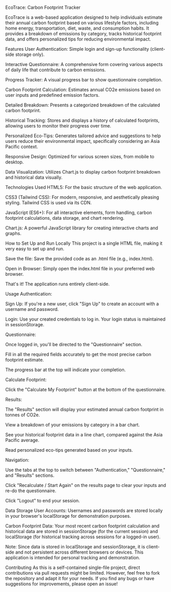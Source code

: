 EcoTrace: Carbon Footprint Tracker

EcoTrace is a web-based application designed to help individuals estimate their annual carbon footprint based on various lifestyle factors, including home energy, transportation, diet, waste, and consumption habits. It provides a breakdown of emissions by category, tracks historical footprint data, and offers personalized tips for reducing environmental impact.

Features
User Authentication: Simple login and sign-up functionality (client-side storage only).

Interactive Questionnaire: A comprehensive form covering various aspects of daily life that contribute to carbon emissions.

Progress Tracker: A visual progress bar to show questionnaire completion.

Carbon Footprint Calculation: Estimates annual CO2e emissions based on user inputs and predefined emission factors.

Detailed Breakdown: Presents a categorized breakdown of the calculated carbon footprint.

Historical Tracking: Stores and displays a history of calculated footprints, allowing users to monitor their progress over time.

Personalized Eco-Tips: Generates tailored advice and suggestions to help users reduce their environmental impact, specifically considering an Asia Pacific context.

Responsive Design: Optimized for various screen sizes, from mobile to desktop.

Data Visualization: Utilizes Chart.js to display carbon footprint breakdown and historical data visually.

Technologies Used
HTML5: For the basic structure of the web application.

CSS3 (Tailwind CSS): For modern, responsive, and aesthetically pleasing styling. Tailwind CSS is used via its CDN.

JavaScript (ES6+): For all interactive elements, form handling, carbon footprint calculations, data storage, and chart rendering.

Chart.js: A powerful JavaScript library for creating interactive charts and graphs.

How to Set Up and Run Locally
This project is a single HTML file, making it very easy to set up and run.

Save the file: Save the provided code as an .html file (e.g., index.html).

Open in Browser: Simply open the index.html file in your preferred web browser.

That's it! The application runs entirely client-side.

Usage
Authentication:

Sign Up: If you're a new user, click "Sign Up" to create an account with a username and password.

Login: Use your created credentials to log in. Your login status is maintained in sessionStorage.

Questionnaire:

Once logged in, you'll be directed to the "Questionnaire" section.

Fill in all the required fields accurately to get the most precise carbon footprint estimate.

The progress bar at the top will indicate your completion.

Calculate Footprint:

Click the "Calculate My Footprint" button at the bottom of the questionnaire.

Results:

The "Results" section will display your estimated annual carbon footprint in tonnes of CO2e.

View a breakdown of your emissions by category in a bar chart.

See your historical footprint data in a line chart, compared against the Asia Pacific average.

Read personalized eco-tips generated based on your inputs.

Navigation:

Use the tabs at the top to switch between "Authentication," "Questionnaire," and "Results" sections.

Click "Recalculate / Start Again" on the results page to clear your inputs and re-do the questionnaire.

Click "Logout" to end your session.

Data Storage
User Accounts: Usernames and passwords are stored locally in your browser's localStorage for demonstration purposes.

Carbon Footprint Data: Your most recent carbon footprint calculation and historical data are stored in sessionStorage (for the current session) and localStorage (for historical tracking across sessions for a logged-in user).

Note: Since data is stored in localStorage and sessionStorage, it is client-side and not persistent across different browsers or devices. This application is intended for personal tracking and demonstration.

Contributing
As this is a self-contained single-file project, direct contributions via pull requests might be limited. However, feel free to fork the repository and adapt it for your needs. If you find any bugs or have suggestions for improvements, please open an issue!
